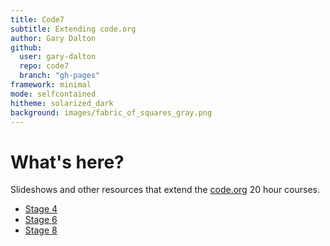 ```yaml
---
title: Code7
subtitle: Extending code.org
author: Gary Dalton
github:
  user: gary-dalton
  repo: code7
  branch: "gh-pages"
framework: minimal
mode: selfcontained
hitheme: solarized_dark
background: images/fabric_of_squares_gray.png
---
```



# What's here?

Slideshows and other resources that extend the [code.org](http://code.org) 20 hour courses.

- [Stage 4](code7_stage5.html)
- [Stage 6](code7_stage6.html)
- [Stage 8](code7_stage8.html)
